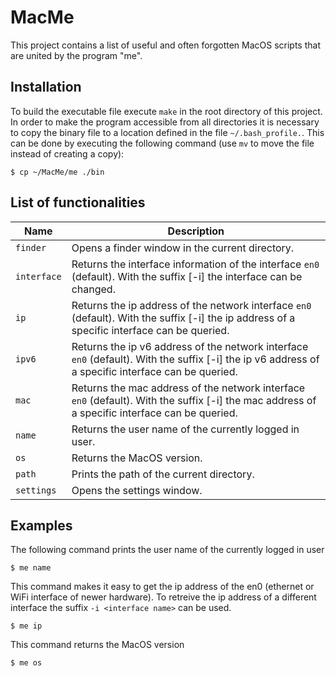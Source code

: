 # MacMe
This project contains a list of useful and often forgotten MacOS scripts that are united by the program "me". 

## Installation
To build the executable file execute ``make`` in the root directory of this project.
In order to make the program accessible from all directories it is necessary to copy the binary file to a location defined in the file ``~/.bash_profile.``. This can be done by executing the following command (use ``mv`` to move the file instead of creating a copy):
```
$ cp ~/MacMe/me ./bin
```

## List of functionalities

| Name     | Description                                                                                                                                                 |
|----------|-------------------------------------------------------------------------------------------------------------------------------------------------------------|
| ``finder``   | Opens a finder window in the current directory. |
| ``interface``| Returns the interface information of the interface ``en0`` (default). With the suffix [-i] <interface name> the interface can be changed.|
| ``ip``       | Returns the ip address of the network interface ``en0`` (default). With the suffix [-i] <interface name> the ip address of a specific interface can be queried. |
| ``ipv6``     | Returns the ip v6 address of the network interface ``en0`` (default). With the suffix [-i] <interface name> the ip v6 address of a specific interface can be queried. |
| ``mac``      | Returns the mac address of the network interface ``en0`` (default). With the suffix [-i] <interface name> the mac address of a specific interface can be queried.|
| ``name``     | Returns the user name of the currently logged in user. |
| ``os``       | Returns the MacOS version. |
| ``path``     | Prints the path of the current directory. |                                                                                                                         
| ``settings`` | Opens the settings window. |

## Examples

The following command prints the user name of the currently logged in user

```
$ me name
```

This command makes it easy to get the ip address of the en0 (ethernet or WiFi interface of newer hardware). To retreive the ip address of a different interface the suffix ``-i <interface name>`` can be used.

```
$ me ip
```

This command returns the MacOS version
```
$ me os
```